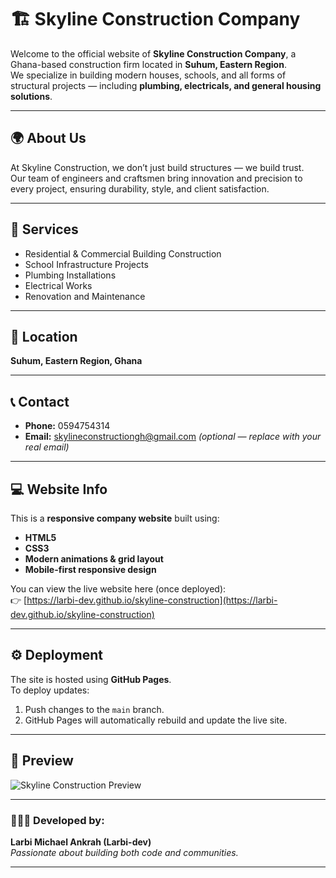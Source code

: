 # 🏗️ Skyline Construction Company

Welcome to the official website of **Skyline Construction Company**, a Ghana-based construction firm located in **Suhum, Eastern Region**.  
We specialize in building modern houses, schools, and all forms of structural projects — including **plumbing, electricals, and general housing solutions**.

---

## 🌍 About Us

At Skyline Construction, we don’t just build structures — we build trust.  
Our team of engineers and craftsmen bring innovation and precision to every project, ensuring durability, style, and client satisfaction.

---

## 🧱 Services

- Residential & Commercial Building Construction  
- School Infrastructure Projects  
- Plumbing Installations  
- Electrical Works  
- Renovation and Maintenance

---

## 📍 Location

**Suhum, Eastern Region, Ghana**

---

## 📞 Contact

- **Phone:** 0594754314  
- **Email:** skylineconstructiongh@gmail.com *(optional — replace with your real email)*  

---

## 💻 Website Info

This is a **responsive company website** built using:

- **HTML5**
- **CSS3**
- **Modern animations & grid layout**
- **Mobile-first responsive design**

You can view the live website here (once deployed):  
👉 [https://larbi-dev.github.io/skyline-construction](https://larbi-dev.github.io/skyline-construction)

---

## ⚙️ Deployment

The site is hosted using **GitHub Pages**.  
To deploy updates:
1. Push changes to the `main` branch.
2. GitHub Pages will automatically rebuild and update the live site.

---

## 📸 Preview

![Skyline Construction Preview](images/hero.jpg)

---

### 👷🏽‍♂️ Developed by:
**Larbi Michael Ankrah (Larbi-dev)**  
*Passionate about building both code and communities.*

---

